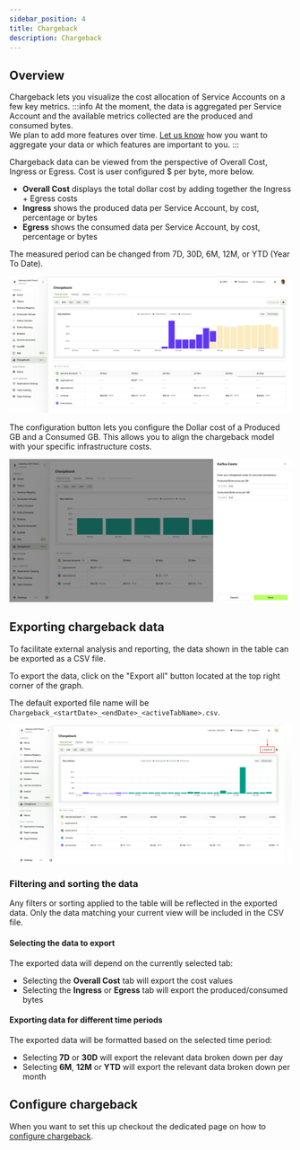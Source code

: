 ```yaml
---
sidebar_position: 4
title: Chargeback
description: Chargeback
---
```


## Overview

Chargeback lets you visualize the cost allocation of Service Accounts on a few key metrics.
:::info
At the moment, the data is aggregated per Service Account and the available metrics collected are the produced and consumed bytes.  
We plan to add more features over time. [Let us know](https://conduktor.io/roadmap) how you want to aggregate your data or which features are important to you.
:::

Chargeback data can be viewed from the perspective of Overall Cost, Ingress or Egress. Cost is user configured $ per byte, more below.

- **Overall Cost** displays the total dollar cost by adding together the Ingress + Egress costs
- **Ingress** shows the produced data per Service Account, by cost, percentage or bytes
- **Egress** shows the consumed data per Service Account, by cost, percentage or bytes

The measured period can be changed from 7D, 30D, 6M, 12M, or YTD (Year To Date).

![Chargeback graph](/images/changelog/platform/v29/chargeback.png)

The configuration button lets you configure the Dollar cost of a Produced GB and a Consumed GB. This allows you to align the chargeback model with your specific infrastructure costs.

![Chargeback Configuration](assets/chargeback-configuration.png)

## Exporting chargeback data

To facilitate external analysis and reporting, the data shown in the table can be exported as a CSV file.

To export the data, click on the "Export all" button located at the top right corner of the graph.

The default exported file name will be `Chargeback_<startDate>_<endDate>_<activeTabName>.csv`.

![A screenshot of the Chargeback section in the console, showing a graph and a data table with cost and usage metrics over time. The 'Export all' button is highlighted in the top right corner of the graph.](/images/changelog/platform/v30/chargeback-data-export.png)

### Filtering and sorting the data

Any filters or sorting applied to the table will be reflected in the exported data. Only the data matching your current view will be included in the CSV file.

#### Selecting the data to export

The exported data will depend on the currently selected tab:
- Selecting the **Overall Cost** tab will export the cost values
- Selecting the **Ingress** or **Egress** tab will export the produced/consumed bytes

#### Exporting data for different time periods

The exported data will be formatted based on the selected time period:
- Selecting **7D** or **30D** will export the relevant data broken down per day
- Selecting **6M**, **12M** or **YTD** will export the relevant data broken down per month

## Configure chargeback
When you want to set this up checkout the dedicated page on how to [configure chargeback](docs/platform/guides/configure-chargeback.md).